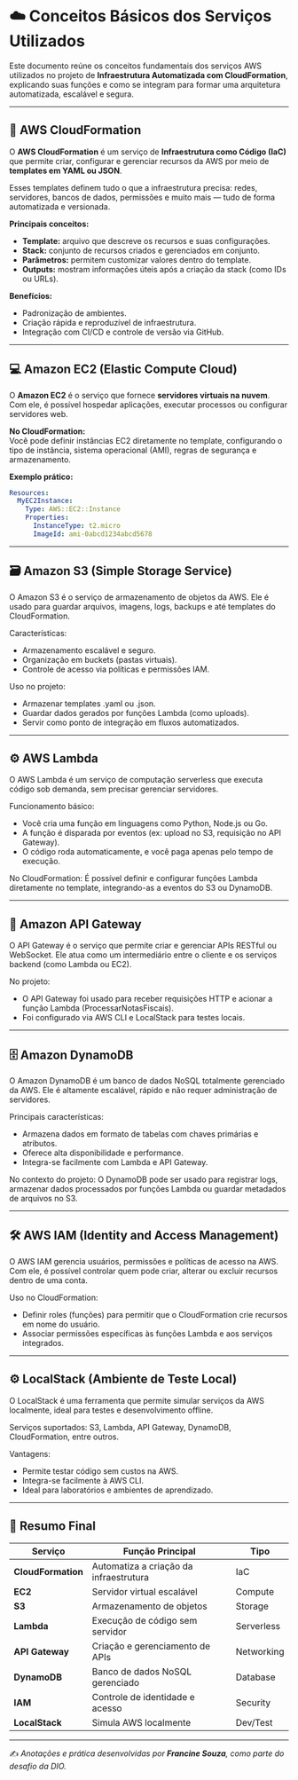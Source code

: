 # ☁️ Conceitos Básicos dos Serviços Utilizados

Este documento reúne os conceitos fundamentais dos serviços AWS utilizados no projeto de **Infraestrutura Automatizada com CloudFormation**, explicando suas funções e como se integram para formar uma arquitetura automatizada, escalável e segura.

---

## 🧩 AWS CloudFormation

O **AWS CloudFormation** é um serviço de **Infraestrutura como Código (IaC)** que permite criar, configurar e gerenciar recursos da AWS por meio de **templates em YAML ou JSON**.

Esses templates definem tudo o que a infraestrutura precisa: redes, servidores, bancos de dados, permissões e muito mais — tudo de forma automatizada e versionada.

**Principais conceitos:**
- **Template:** arquivo que descreve os recursos e suas configurações.
- **Stack:** conjunto de recursos criados e gerenciados em conjunto.
- **Parâmetros:** permitem customizar valores dentro do template.
- **Outputs:** mostram informações úteis após a criação da stack (como IDs ou URLs).

**Benefícios:**
- Padronização de ambientes.
- Criação rápida e reproduzível de infraestrutura.
- Integração com CI/CD e controle de versão via GitHub.

---

## 💻 Amazon EC2 (Elastic Compute Cloud)

O **Amazon EC2** é o serviço que fornece **servidores virtuais na nuvem**.  
Com ele, é possível hospedar aplicações, executar processos ou configurar servidores web.

**No CloudFormation:**  
Você pode definir instâncias EC2 diretamente no template, configurando o tipo de instância, sistema operacional (AMI), regras de segurança e armazenamento.

**Exemplo prático:**
```yaml
Resources:
  MyEC2Instance:
    Type: AWS::EC2::Instance
    Properties:
      InstanceType: t2.micro
      ImageId: ami-0abcd1234abcd5678
```

---

## 🗃️ Amazon S3 (Simple Storage Service)

O Amazon S3 é o serviço de armazenamento de objetos da AWS.
Ele é usado para guardar arquivos, imagens, logs, backups e até templates do CloudFormation.

Características:

- Armazenamento escalável e seguro.
- Organização em buckets (pastas virtuais).
- Controle de acesso via políticas e permissões IAM.

Uso no projeto:

- Armazenar templates .yaml ou .json.
- Guardar dados gerados por funções Lambda (como uploads).
- Servir como ponto de integração em fluxos automatizados.

---

## ⚙️ AWS Lambda

O AWS Lambda é um serviço de computação serverless que executa código sob demanda, sem precisar gerenciar servidores.

Funcionamento básico:

- Você cria uma função em linguagens como Python, Node.js ou Go.
- A função é disparada por eventos (ex: upload no S3, requisição no API Gateway).
- O código roda automaticamente, e você paga apenas pelo tempo de execução.

No CloudFormation:
É possível definir e configurar funções Lambda diretamente no template, integrando-as a eventos do S3 ou DynamoDB.

---

## 🔗 Amazon API Gateway

O API Gateway é o serviço que permite criar e gerenciar APIs RESTful ou WebSocket.
Ele atua como um intermediário entre o cliente e os serviços backend (como Lambda ou EC2).

No projeto:

- O API Gateway foi usado para receber requisições HTTP e acionar a função Lambda (ProcessarNotasFiscais).
- Foi configurado via AWS CLI e LocalStack para testes locais.

---

## 🗄 Amazon DynamoDB

O Amazon DynamoDB é um banco de dados NoSQL totalmente gerenciado da AWS.
Ele é altamente escalável, rápido e não requer administração de servidores.

Principais características:

- Armazena dados em formato de tabelas com chaves primárias e atributos.
- Oferece alta disponibilidade e performance.
- Integra-se facilmente com Lambda e API Gateway.

No contexto do projeto:
O DynamoDB pode ser usado para registrar logs, armazenar dados processados por funções Lambda ou guardar metadados de arquivos no S3.

---

## 🛠️ AWS IAM (Identity and Access Management)

O AWS IAM gerencia usuários, permissões e políticas de acesso na AWS.
Com ele, é possível controlar quem pode criar, alterar ou excluir recursos dentro de uma conta.

Uso no CloudFormation:

- Definir roles (funções) para permitir que o CloudFormation crie recursos em nome do usuário.
- Associar permissões específicas às funções Lambda e aos serviços integrados.

---

## ⚙️ LocalStack (Ambiente de Teste Local)

O LocalStack é uma ferramenta que permite simular serviços da AWS localmente, ideal para testes e desenvolvimento offline.

Serviços suportados: S3, Lambda, API Gateway, DynamoDB, CloudFormation, entre outros.

Vantagens:

- Permite testar código sem custos na AWS.
- Integra-se facilmente à AWS CLI.
- Ideal para laboratórios e ambientes de aprendizado.

---

## 📍 Resumo Final

| Serviço            | Função Principal                       | Tipo       |
| ------------------ | -------------------------------------- | ---------- |
| **CloudFormation** | Automatiza a criação da infraestrutura | IaC        |
| **EC2**            | Servidor virtual escalável             | Compute    |
| **S3**             | Armazenamento de objetos               | Storage    |
| **Lambda**         | Execução de código sem servidor        | Serverless |
| **API Gateway**    | Criação e gerenciamento de APIs        | Networking |
| **DynamoDB**       | Banco de dados NoSQL gerenciado        | Database   |
| **IAM**            | Controle de identidade e acesso        | Security   |
| **LocalStack**     | Simula AWS localmente                  | Dev/Test   |

---

✍️ *Anotações e prática desenvolvidas por **Francine Souza**, como parte do desafio da DIO.*

